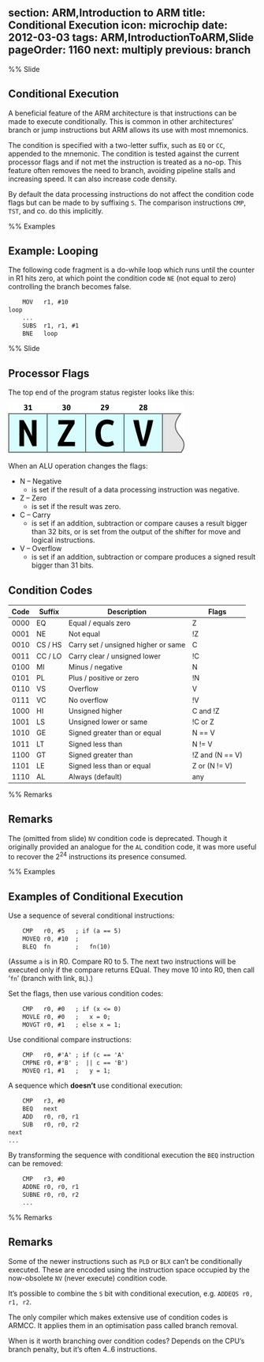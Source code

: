 section: ARM,Introduction to ARM
title: Conditional Execution
icon: microchip
date: 2012-03-03
tags: ARM,IntroductionToARM,Slide
pageOrder: 1160
next: multiply
previous: branch
----

%% Slide
  
## Conditional Execution

A beneficial feature of the ARM architecture is that instructions can be made to execute conditionally. This is common in other architectures’ branch or jump instructions but ARM allows its use with most mnemonics.

The condition is specified with a two-letter suffix, such as `EQ` or `CC`, appended to the mnemonic. The condition is tested against the current processor flags and if not met the instruction is treated as a no-op. This feature often removes the need to branch, avoiding pipeline stalls and increasing speed. It can also increase code density.

By default the data processing instructions do not affect the condition code flags but can be made to by suffixing `S`. The comparison instructions `CMP`, `TST`, and co. do this implicitly.

%% Examples
  
## Example: Looping

The following code fragment is a do-while loop which runs until the counter in R1 hits zero, at which point the condition code `NE` (not equal to zero) controlling the branch becomes false.

``` arm
	MOV   r1, #10
loop
	...
	SUBS  r1, r1, #1
	BNE   loop
```
  

%% Slide
  
## Processor Flags

The top end of the program status register looks like this:

<img alt="Flags diagram showing N, Z, C and V flag bits." src="img/dia/nzcv.png" srcset="img/dia/nzcv@2x.png 2x, img/dia/nzcv@3x.png 3x">

When an ALU operation changes the flags:

* N – Negative
  * is set if the result of a data processing instruction was negative.
* Z – Zero
  * is set if the result was zero.
* C – Carry
  * is set if an addition, subtraction or compare causes a result bigger than 32 bits, or is set from the output of the shifter for move and logical instructions.
* V – Overflow
  * is set if an addition, subtraction or compare produces a signed result bigger than 31 bits.

## Condition Codes

Code | Suffix  | Description                         | Flags
-----|---------|-------------------------------------|-------
0000 | EQ      | Equal / equals zero                 | Z
0001 | NE      | Not equal                           | !Z
0010 | CS / HS | Carry set / unsigned higher or same | C
0011 | CC / LO | Carry clear / unsigned lower        | !C
0100 | MI      | Minus / negative                    | N
0101 | PL      | Plus / positive or zero             | !N
0110 | VS      | Overflow                            | V
0111 | VC      | No overflow                         | !V
1000 | HI      | Unsigned higher                     | C and !Z
1001 | LS      | Unsigned lower or same              | !C or Z
1010 | GE      | Signed greater than or equal        | N == V
1011 | LT      | Signed less than                    | N != V
1100 | GT      | Signed greater than                 | !Z and (N == V)
1101 | LE      | Signed less than or equal           | Z or (N != V)
1110 | AL      | Always (default)                    | any
  
%% Remarks
  
## Remarks

The (omitted from slide) `NV` condition code is deprecated. Though it originally provided an analogue for the `AL` condition code, it was more useful to recover the 2<sup>24</sup> instructions its presence consumed.

%% Examples
  
## Examples of Conditional Execution

Use a sequence of several conditional instructions:

``` arm
    CMP   r0, #5   ; if (a == 5)
    MOVEQ r0, #10  ;
    BLEQ  fn       ;   fn(10)
```

(Assume `a` is in R0. Compare R0 to 5. The next two instructions will be
executed only if the compare returns EQual. They move 10 into R0, then call
‘`fn`’ (branch with link, `BL`).)

Set the flags, then use various condition codes:

``` arm
    CMP   r0, #0   ; if (x <= 0)
    MOVLE r0, #0   ;   x = 0;
    MOVGT r0, #1   ; else x = 1;
```

Use conditional compare instructions:

``` arm
    CMP   r0, #'A' ; if (c == 'A'
    CMPNE r0, #'B' ;  || c == 'B')
    MOVEQ r1, #1   ;   y = 1;
```

A sequence which **doesn’t** use conditional execution:

``` arm
    CMP   r3, #0
    BEQ   next
    ADD   r0, r0, r1
    SUB   r0, r0, r2
next
...
```

By transforming the sequence with conditional execution the `BEQ` instruction can be
removed:

``` arm
    CMP   r3, #0
    ADDNE r0, r0, r1
    SUBNE r0, r0, r2
    ...
```

%% Remarks
  
## Remarks

Some of the newer instructions such as `PLD` or `BLX` can’t be conditionally executed. These are encoded using the instruction space occupied by the now-obsolete `NV` (never execute) condition code.

It’s possible to combine the `S` bit with conditional execution, e.g. `ADDEQS r0, r1, r2`.

The only compiler which makes extensive use of condition codes is ARMCC. It applies them in an optimisation pass called branch removal.

When is it worth branching over condition codes? Depends on the CPU’s branch penalty, but it’s often 4..6 instructions.
